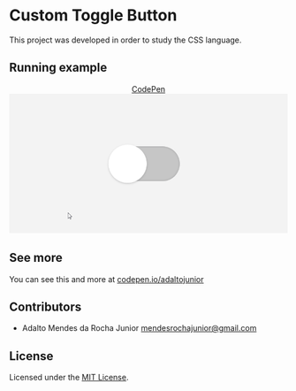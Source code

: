 # Custom Toggle Button
This project was developed in order to study the CSS language.


## Running example

<p align="center">
  <a href="https://codepen.io/adaltojunior/pen/jOWpXRm" target="_blank">CodePen</a>
  <img src="./example.gif" alt="Project Gif" />
</p>


## See more
You can see this and more at <a href="https://codepen.io/adaltojunior" target="_blank">codepen.io/adaltojunior</a>



## Contributors

- Adalto Mendes da Rocha Junior <mendesrochajunior@gmail.com>



## License

Licensed under the [MIT License](LICENSE).
